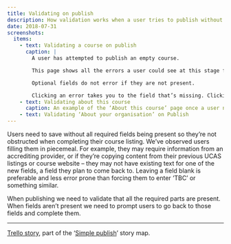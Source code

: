 ```yaml
---
title: Validating on publish
description: How validation works when a user tries to publish without the required fields
date: 2018-07-31
screenshots:
  items:
    - text: Validating a course on publish
      caption: |
        A user has attempted to publish an empty course.

        This page shows all the errors a user could see at this stage for this type of course. If the course was salaried then the salary field is required in place of the fee field.

        Optional fields do not error if they are not present.

        Clicking an error takes you to the field that’s missing. Clicking ‘Give details about this course’ takes you to the ‘About this course’ section on the ‘About this course’ page.
    - text: Validating about this course
      caption: An example of the ‘About this course’ page once a user navigates to it after attempting to publish.
    - text: Validating ‘About your organisation’ on Publish
---
```


Users need to save without all required fields being present so they’re not obstructed when completing their course listing. We’ve observed users filling them in piecemeal. For example, they may require information from an accrediting provider, or if they’re copying content from their previous UCAS listings or course website – they may not have existing text for one of the new fields, a field they plan to come back to. Leaving a field blank is preferable and less error prone than forcing them to enter ‘TBC’ or something similar.

When publishing we need to validate that all the required parts are present. When fields aren’t present we need to prompt users to go back to those fields and complete them.

* * *

[Trello story](https://trello.com/c/jB5C2SWM/47-design-validation-at-time-of-publishing), part of the ‘[Simple publish](https://trello.com/c/gczKVoh3/51-simple-publish-action-and-validation-word-counts-and-mandatory-fields)’ story map.
